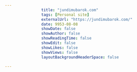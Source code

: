 ---
                title: "jundimubarok.com"
                tags: [Personal site]
                externalUrl: "https://jundimubarok.com/"
                date: 9953-08-08
                showDate: false
                showAuthor: false
                showReadingTime: false
                showEdit: false
                showLikes: false
                showViews: false
                layoutBackgroundHeaderSpace: false
                ---
